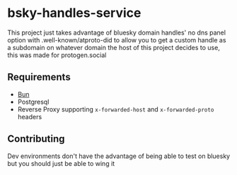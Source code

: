 # bsky-handles-service

This project just takes advantage of bluesky domain handles' no dns panel option with .well-known/atproto-did to allow you to get a custom handle as a subdomain on whatever domain the host of this project decides to use, this was made for protogen.social

## Requirements

- [Bun](https://bun.sh)
- Postgresql
- Reverse Proxy supporting `x-forwarded-host` and `x-forwarded-proto` headers

## Contributing

Dev environments don't have the advantage of being able to test on bluesky but you should just be able to wing it
